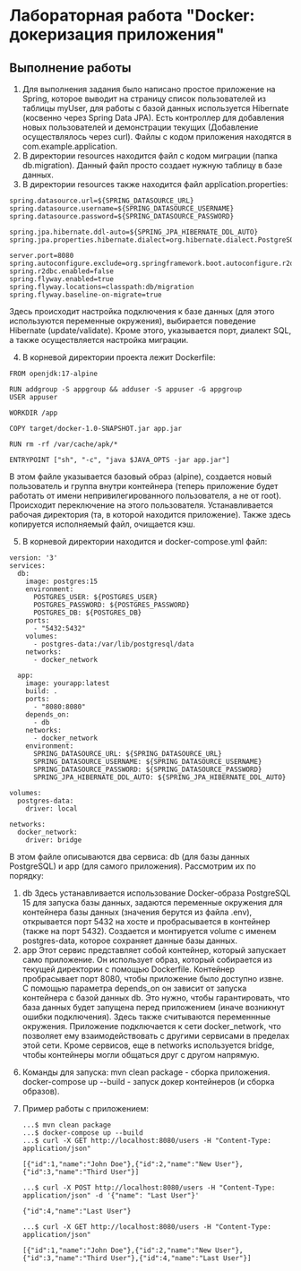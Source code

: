 # Лабораторная работа "Docker: докеризация приложения"

## Выполнение работы

1) Для выполнения задания было написано простое приложение на Spring, которое выводит на страницу список пользователей из таблицы myUser, для работы с базой
данных используется Hibernate (косвенно через Spring Data JPA). Есть контроллер для добавления новых пользователей и демонстрации текущих (Добавление осуществлялось через curl). 
Файлы с кодом приложения находятся в com.example.application. 
2) В директории resources находится файл с кодом миграции (папка db.migration). Данный файл просто создает нужную таблицу в базе данных.
3) В директории resources также находится файл application.properties:
```
spring.datasource.url=${SPRING_DATASOURCE_URL}
spring.datasource.username=${SPRING_DATASOURCE_USERNAME}
spring.datasource.password=${SPRING_DATASOURCE_PASSWORD}

spring.jpa.hibernate.ddl-auto=${SPRING_JPA_HIBERNATE_DDL_AUTO}
spring.jpa.properties.hibernate.dialect=org.hibernate.dialect.PostgreSQLDialect

server.port=8080
spring.autoconfigure.exclude=org.springframework.boot.autoconfigure.r2dbc.R2dbcDataAutoConfiguration
spring.r2dbc.enabled=false
spring.flyway.enabled=true
spring.flyway.locations=classpath:db/migration
spring.flyway.baseline-on-migrate=true
```
Здесь происходит настройка подключения к базе данных (для этого используются переменные окружения), выбирается поведение Hibernate (update/validate). Кроме этого, указывается порт,
диалект SQL, а также осуществляется настройка миграции.


4) В корневой директории проекта лежит Dockerfile:
```
FROM openjdk:17-alpine

RUN addgroup -S appgroup && adduser -S appuser -G appgroup
USER appuser

WORKDIR /app

COPY target/docker-1.0-SNAPSHOT.jar app.jar

RUN rm -rf /var/cache/apk/*

ENTRYPOINT ["sh", "-c", "java $JAVA_OPTS -jar app.jar"]
```
В этом файле указывается базовый образ (alpine), создается новый пользователь и группа внутри контейнера (теперь приложение будет работать от имени 
непривилегированного пользователя, а не от root). Происходит переключение на этого пользователя. Устанавливается рабочая директория (та, в которой находится приложение).
Также здесь копируется исполняемый файл, очищается кэш.

5) В корневой директории находится и docker-compose.yml файл:
```
version: '3'
services:
  db:
    image: postgres:15
    environment:
      POSTGRES_USER: ${POSTGRES_USER}
      POSTGRES_PASSWORD: ${POSTGRES_PASSWORD}
      POSTGRES_DB: ${POSTGRES_DB}
    ports:
      - "5432:5432"
    volumes:
      - postgres-data:/var/lib/postgresql/data
    networks:
      - docker_network

  app:
    image: yourapp:latest
    build: .
    ports:
      - "8080:8080"
    depends_on:
      - db
    networks:
      - docker_network
    environment:
      SPRING_DATASOURCE_URL: ${SPRING_DATASOURCE_URL}
      SPRING_DATASOURCE_USERNAME: ${SPRING_DATASOURCE_USERNAME}
      SPRING_DATASOURCE_PASSWORD: ${SPRING_DATASOURCE_PASSWORD}
      SPRING_JPA_HIBERNATE_DDL_AUTO: ${SPRING_JPA_HIBERNATE_DDL_AUTO}

volumes:
  postgres-data:
    driver: local

networks:
  docker_network:
    driver: bridge
```
В этом файле описываются два сервиса: db (для базы данных PostgreSQL) и app (для самого приложения).
Рассмотрим их по порядку:
1. db
   Здесь устанавливается использование Docker-образа PostgreSQL 15 для запуска базы данных, задаются переменные окружения для
   контейнера базы данных (значения берутся из файла .env), открывается порт 5432 на хосте и пробрасывается в контейнер (также на порт 5432).
   Создается и монтируется volume с именем postgres-data, которое сохраняет данные базы данных.
2. app
   Этот сервис представляет собой контейнер, который запускает само приложение. Он использует образ,
   который собирается из текущей директории с помощью Dockerfile. Контейнер пробрасывает порт 8080,
   чтобы приложение было доступно извне. С помощью параметра depends_on он зависит от запуска контейнера с базой данных db.
   Это нужно, чтобы гарантировать, что база данных будет запущена перед приложением (иначе возникнут ошибки подключения).
   Здесь также считываются переменнные окружения. Приложение подключается к сети docker_network, что позволяет ему взаимодействовать с
   другими сервисами в пределах этой сети.
Кроме сервисов, еще в networks используется bridge, чтобы контейнеры могли общаться друг с другом напрямую.

6) Команды для запуска:
    mvn clean package - сборка приложения.
    docker-compose up --build - запуск докер контейнеров (и сборка образов).

7) Пример работы с приложением:
   ```
   ...$ mvn clean package
   ...$ docker-compose up --build
   ...$ curl -X GET http://localhost:8080/users -H "Content-Type: application/json"
 
   [{"id":1,"name":"John Doe"},{"id":2,"name":"New User"},{"id":3,"name":"Third User"}]

   ...$ curl -X POST http://localhost:8080/users -H "Content-Type: application/json" -d '{"name": "Last User"}'

   {"id":4,"name":"Last User"}

   ...$ curl -X GET http://localhost:8080/users -H "Content-Type: application/json"

   [{"id":1,"name":"John Doe"},{"id":2,"name":"New User"},{"id":3,"name":"Third User"},{"id":4,"name":"Last User"}]
   ```
